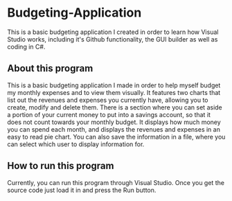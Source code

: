 # Budgeting-Application
This is a basic budgeting application I created in order to learn how Visual Studio works, including it's Github functionality, the GUI builder as well as coding in C#.

## About this program
This is a basic budgeting application I made in order to help myself budget my monthly expenses and to view them visually. It features two charts that list out the revenues and expenses you currently have, allowing you to create, modify and delete them. There is a section where you can set aside a portion of your current money to put into a savings account, so that it does not count towards your monthly budget. It displays how much money you can spend each month, and displays the revenues and expenses in an easy to read pie chart. You can also save the information in a file, where you can select which user to display information for.

## How to run this program
Currently, you can run this program through Visual Studio. Once you get the source code just load it in and press the Run button.
